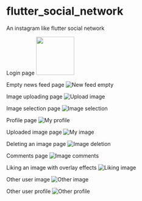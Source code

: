 
# flutter_social_network

An instagram like flutter social network

Login page
<img src="https://user-images.githubusercontent.com/62266399/118387465-94633f00-b616-11eb-836e-978cf52c3255.jpg" width="100" height="100">

Empty news feed page
![New feed empty](https://user-images.githubusercontent.com/62266399/118387479-a80ea580-b616-11eb-915a-30ed7e6ac81f.jpg)

Image uploading page
![Upload image](https://user-images.githubusercontent.com/62266399/118387486-b492fe00-b616-11eb-80e4-63e5feb305c2.jpg)

Image selection page
![Image selection](https://user-images.githubusercontent.com/62266399/118387503-bfe62980-b616-11eb-9ed5-074e29f41011.jpg)

Profile page
![My profile](https://user-images.githubusercontent.com/62266399/118387516-cb395500-b616-11eb-8ed1-5471942fd767.jpg)

Uploaded image page
![My image](https://user-images.githubusercontent.com/62266399/118387525-d42a2680-b616-11eb-84fb-b8cdc3cfffa1.jpg)

Deleting an image page
![Image deletion](https://user-images.githubusercontent.com/62266399/118387533-df7d5200-b616-11eb-8641-1c8b722fff26.jpg)

Comments page
![Image comments](https://user-images.githubusercontent.com/62266399/118387536-e99f5080-b616-11eb-9c11-d49a410bd5ba.jpg)

Liking an image with overlay effects
![Liking image](https://user-images.githubusercontent.com/62266399/118387549-f8860300-b616-11eb-8185-8a8fe49faa11.jpg)

Other user image
![Other image](https://user-images.githubusercontent.com/62266399/118387564-09367900-b617-11eb-9dda-6719157f8cd5.jpg)

Other user profile
![Other profile](https://user-images.githubusercontent.com/62266399/118387571-12bfe100-b617-11eb-8511-698bc4da2a86.jpg)


